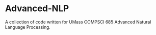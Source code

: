 # Advanced-NLP
A collection of code written for UMass COMPSCI 685 Advanced Natural Language Processing.
